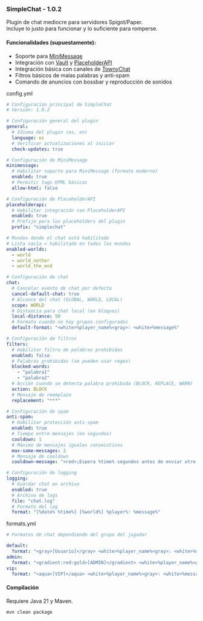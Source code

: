 ### SimpleChat - 1.0.2

Plugin de chat mediocre para servidores Spigot/Paper.  
Incluye lo justo para funcionar y lo suficiente para romperse.

#### Funcionalidades (supuestamente):
- Soporte para [MiniMessage](https://docs.advntr.dev/minimessage/)
- Integración con [Vault](https://www.spigotmc.org/resources/vault.34315/) y [PlaceholderAPI](https://www.spigotmc.org/resources/placeholderapi.6245/)
- Integración básica con canales de [TownyChat](https://github.com/TownyAdvanced/TownyChat)
- Filtros básicos de malas palabras y anti-spam
- Comando de anuncios con bossbar y reproducción de sonidos

config.yml
```yml
# Configuración principal de SimpleChat
# Versión: 1.0.2

# Configuración general del plugin
general:
  # Idioma del plugin (es, en)
  language: es
  # Verificar actualizaciones al iniciar
  check-updates: true

# Configuración de MiniMessage
minimessage:
  # Habilitar soporte para MiniMessage (formato moderno)
  enabled: true
  # Permitir tags HTML básicos
  allow-html: false

# Configuración de PlaceholderAPI
placeholderapi:
  # Habilitar integración con PlaceholderAPI
  enabled: true
  # Prefijo para los placeholders del plugin
  prefix: "simplechat"

# Mundos donde el chat está habilitado
# Lista vacía = habilitado en todos los mundos
enabled-worlds:
  - world
  - world_nether
  - world_the_end

# Configuración de chat
chat:
  # Cancelar evento de chat por defecto
  cancel-default-chat: true
  # Alcance del chat (GLOBAL, WORLD, LOCAL)
  scope: WORLD
  # Distancia para chat local (en bloques)
  local-distance: 50
  # Formato cuando no hay grupos configurados
  default-format: "<white>%player_name%<gray>: <white>%message%"

# Configuración de filtros
filters:
  # Habilitar filtro de palabras prohibidas
  enabled: false
  # Palabras prohibidas (se pueden usar regex)
  blocked-words:
    - "palabra1"
    - "palabra2"
  # Acción cuando se detecta palabra prohibida (BLOCK, REPLACE, WARN)
  action: BLOCK
  # Mensaje de reemplazo
  replacement: "***"

# Configuración de spam
anti-spam:
  # Habilitar protección anti-spam
  enabled: true
  # Tiempo entre mensajes (en segundos)
  cooldown: 1
  # Máximo de mensajes iguales consecutivos
  max-same-messages: 2
  # Mensaje de cooldown
  cooldown-message: "<red>¡Espera %time% segundos antes de enviar otro mensaje!"

# Configuración de logging
logging:
  # Guardar chat en archivo
  enabled: true
  # Archivo de logs
  file: "chat.log"
  # Formato del log
  format: "[%date% %time%] [%world%] %player%: %message%"
```

formats.yml
```yml
# Formatos de chat dependiendo del grupo del jugador

default:
  format: "<gray>[Usuario]</gray> <white>%player_name%<gray>: <white>%message%"
admin:
  format: "<gradient:red:gold>[ADMIN]</gradient> <white>%player_name%<gray>: <yellow>%message%"
vip:
  format: "<aqua>[VIP]</aqua> <white>%player_name%<gray>: <white>%message%"
```

#### Compilación
Requiere Java 21 y Maven.

```bash
mvn clean package
```
